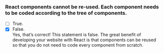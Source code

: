 ### React components cannot be re-used. Each component needs to be coded according to the tree of components.

- [ ] True.
- [x] False. <br>
      Yes, that’s correct! This statement is false. The great benefit of developing your website with React is that components can be reused so that you do not need to code every component from scratch.
